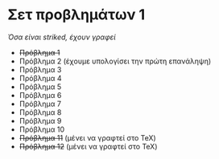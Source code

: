 # Σετ προβλημάτων 1

_Όσα είναι striked, έχουν γραφεί_

* ~~Πρόβλημα 1~~
* Πρόβλημα 2 (έχουμε υπολογίσει την πρώτη επανάληψη)
* Πρόβλημα 3
* Πρόβλημα 4
* Πρόβλημα 5
* Πρόβλημα 6
* Πρόβλημα 7
* Πρόβλημα 8
* Πρόβλημα 9
* Πρόβλημα 10
* ~~Πρόβλημα 11~~ (μένει να γραφτεί στο TeX)
* ~~Πρόβλημα 12~~ (μένει να γραφτεί στο TeX)

